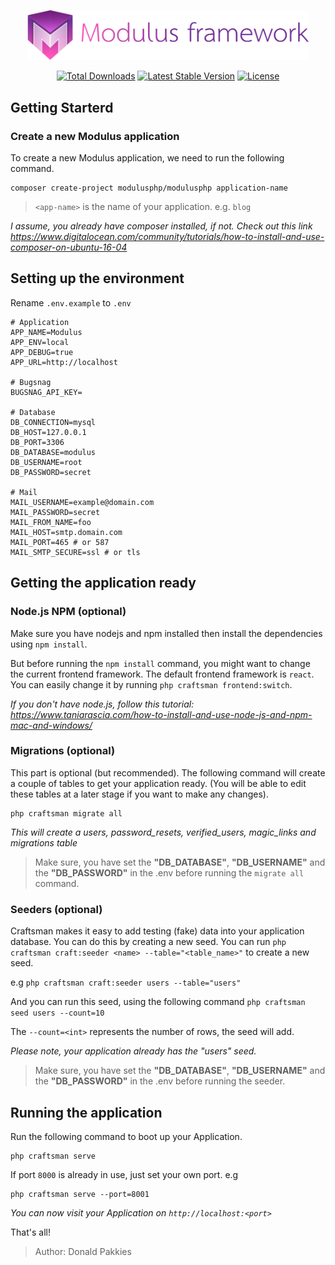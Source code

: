 <p align="center"><img src="https://raw.githubusercontent.com/modulusphp/icons/master/assets/banner-template.png" width="450px"/></p>

<p align="center">
<a href="https://packagist.org/packages/modulusphp/framework"><img src="https://poser.pugx.org/modulusphp/framework/d/total.svg" alt="Total Downloads"></a>
<a href="https://packagist.org/packages/modulusphp/framework"><img src="https://poser.pugx.org/modulusphp/framework/v/stable.svg" alt="Latest Stable Version"></a>
<a href="https://packagist.org/packages/modulusphp/framework"><img src="https://poser.pugx.org/modulusphp/framework/license.svg" alt="License"></a>
</p>

## Getting Starterd

### Create a new Modulus application

To create a new Modulus application, we need to run the following command.

```
composer create-project modulusphp/modulusphp application-name
```

> `<app-name>` is the name of your application. e.g. `blog`

*I assume, you already have composer installed, if not. Check out this link https://www.digitalocean.com/community/tutorials/how-to-install-and-use-composer-on-ubuntu-16-04*

## Setting up the environment

Rename `.env.example` to `.env`

```
# Application
APP_NAME=Modulus
APP_ENV=local
APP_DEBUG=true
APP_URL=http://localhost

# Bugsnag
BUGSNAG_API_KEY=

# Database
DB_CONNECTION=mysql
DB_HOST=127.0.0.1
DB_PORT=3306
DB_DATABASE=modulus
DB_USERNAME=root
DB_PASSWORD=secret

# Mail
MAIL_USERNAME=example@domain.com
MAIL_PASSWORD=secret
MAIL_FROM_NAME=foo
MAIL_HOST=smtp.domain.com
MAIL_PORT=465 # or 587
MAIL_SMTP_SECURE=ssl # or tls
```

## Getting the application ready

### Node.js NPM (optional)

Make sure you have nodejs and npm installed then install the dependencies using `npm install`.

But before running the `npm install` command, you might want to change the current frontend framework. The default frontend framework is `react`. You can easily change it by running `php craftsman frontend:switch`.

*If you don't have node.js, follow this tutorial: https://www.taniarascia.com/how-to-install-and-use-node-js-and-npm-mac-and-windows/*

### Migrations (optional)

This part is optional (but recommended). The following command will create a couple of tables to get your application ready. (You will be able to edit these tables at a later stage if you want to make any changes).

```
php craftsman migrate all
```

*This will create a users, password_resets, verified_users, magic_links and migrations table*

> Make sure, you have set the **"DB_DATABASE"**, **"DB_USERNAME"** and the **"DB_PASSWORD"** in the .env before running the `migrate all` command.

### Seeders (optional)

Craftsman makes it easy to add testing (fake) data into your application database. You can do this by creating a new seed. You can run `php craftsman craft:seeder <name> --table="<table_name>"` to create a new seed.

e.g
`php craftsman craft:seeder users --table="users"`

And you can run this seed, using the following command `php craftsman seed users --count=10`

The `--count=<int>` represents the number of rows, the seed will add.

*Please note, your application already has the "users" seed.*

> Make sure, you have set the **"DB_DATABASE"**, **"DB_USERNAME"** and the **"DB_PASSWORD"** in the .env before running the seeder.

## Running the application

Run the following command to boot up your Application.

```
php craftsman serve
```

If port `8000` is already in use, just set your own port. e.g

```
php craftsman serve --port=8001
```

*You can now visit your Application on `http://localhost:<port>`*

That's all!

> Author: Donald Pakkies
